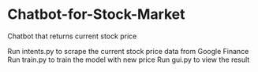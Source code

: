 # Chatbot-for-Stock-Market
Chatbot that returns current stock price 

Run intents.py to scrape the current stock price data from Google Finance
Run train.py to train the model with new price
Run gui.py to view the result 
